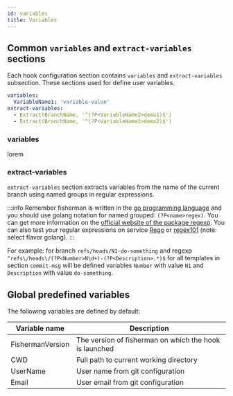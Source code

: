 ```yaml
---
id: variables
title: Variables
---
```


## Common `variables` and `extract-variables` sections

Each hook configuration section contains `variables` and `extract-variables` subsection. These sections used for define user variables.

```yaml
variables:
  VariableName1: 'variable-value'
extract-variables:
  - Extract(BranchName, '^(?P<VariableName2>demo1)$')
  - Extract(BranchName, '^(?P<VariableName3>demo2)$')
```

### variables

lorem

### extract-variables

`extract-variables` section extracts variables from the name of the current branch using named groups in regular expressions.

:::info
Remember fisherman is written in the [go programming language](https://golang.org) and you should use golang notation for named grouped: `(?P<name>regex)`. You can get more information on the [official website of the package regexp](https://golang.org/pkg/regexp/).
You can also test your regular expressions on service [Rego](https://regoio.herokuapp.com/) or [regex101](https://regex101.com/) (note: select flavor golang).
:::

For example: for branch `refs/heads/N1-do-something` and regexp `^refs\/heads\/(?P<Number>N\d+)-(?P<Description>.*)$` for all templates in section `commit-msg` will be defined variables `Number` with value `N1` and `Description` with value `do-something`.

## Global predefined variables

The following variables are defined by default:

| Variable name    | Description                                            |
|------------------|--------------------------------------------------------|
| FishermanVersion | The version of fisherman on which the hook is launched |
| CWD              | Full path to current working directory                 |
| UserName         | User name from git configuration                       |
| Email            | User email from git configuration                      |
